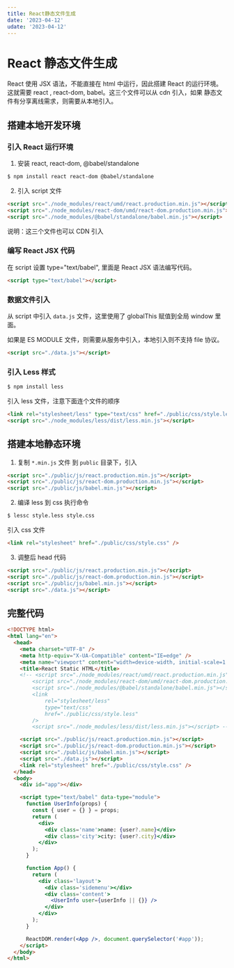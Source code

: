 ```yaml
---
title: React静态文件生成
date: '2023-04-12'
udate: '2023-04-12'
---
```


# React 静态文件生成

React 使用 JSX 语法，不能直接在 html 中运行，因此搭建 React 的运行环境。 这就需要 react , react-dom, babel。这三个文件可以从 cdn 引入，如果 静态文件有分享离线需求，则需要从本地引入。

## 搭建本地开发环境

### 引入 React 运行环境

1. 安装 react, react-dom, @babel/standalone

```bash
$ npm install react react-dom @babel/standalone
```

2. 引入 script 文件

```html
<script src="./node_modules/react/umd/react.production.min.js"></script>
<script src="./node_modules/react-dom/umd/react-dom.production.min.js"></script>
<script src="./node_modules/@babel/standalone/babel.min.js"></script>
```

说明：这三个文件也可以 CDN 引入

### 编写 React JSX 代码

在 script 设置 type="text/babel", 里面是 React JSX 语法编写代码。

```html
<script type="text/babel"></script>
```

### 数据文件引入

从 script 中引入 `data.js` 文件，这里使用了 globalThis 赋值到全局 window 里面。

如果是 ES MODULE 文件，则需要从服务中引入，本地引入则不支持 file 协议。

```html
<script src="./data.js"></script>
```

### 引入 Less 样式

```bash
$ npm install less
```

引入 less 文件，注意下面连个文件的顺序

```html
<link rel="stylesheet/less" type="text/css" href="./public/css/style.less" />
<script src="./node_modules/less/dist/less.min.js"></script>
```

## 搭建本地静态环境

1. 复制 `*.min.js` 文件 到 `public` 目录下，引入

```html
<script src="./public/js/react.production.min.js"></script>
<script src="./public/js/react-dom.production.min.js"></script>
<script src="./public/js/babel.min.js"></script>
```

2. 编译 less 到 css
   执行命令

```bash
$ lessc style.less style.css
```

引入 css 文件

```html
<link rel="stylesheet" href="./public/css/style.css" />
```

3. 调整后 head 代码

```html
<script src="./public/js/react.production.min.js"></script>
<script src="./public/js/react-dom.production.min.js"></script>
<script src="./public/js/babel.min.js"></script>
<script src="./data.js"></script>
```

## 完整代码

```html
<!DOCTYPE html>
<html lang="en">
  <head>
    <meta charset="UTF-8" />
    <meta http-equiv="X-UA-Compatible" content="IE=edge" />
    <meta name="viewport" content="width=device-width, initial-scale=1.0" />
    <title>React Static HTML</title>
    <!-- <script src="./node_modules/react/umd/react.production.min.js"></script>
		<script src="./node_modules/react-dom/umd/react-dom.production.min.js"></script>
		<script src="./node_modules/@babel/standalone/babel.min.js"></script>
		<link
			rel="stylesheet/less"
			type="text/css"
			href="./public/css/style.less"
		/>
		<script src="./node_modules/less/dist/less.min.js"></script> -->

    <script src="./public/js/react.production.min.js"></script>
    <script src="./public/js/react-dom.production.min.js"></script>
    <script src="./public/js/babel.min.js"></script>
    <script src="./data.js"></script>
    <link rel="stylesheet" href="./public/css/style.css" />
  </head>
  <body>
    <div id="app"></div>

    <script type="text/babel" data-type="module">
      function UserInfo(props) {
        const { user = {} } = props;
        return (
          <div>
            <div class='name'>name: {user?.name}</div>
            <div class='city'>city: {user?.city}</div>
          </div>
        );
      }

      function App() {
        return (
          <div class='layout'>
            <div class='sidemenu'></div>
            <div class='content'>
              <UserInfo user={userInfo || {}} />
            </div>
          </div>
        );
      }

      ReactDOM.render(<App />, document.querySelector('#app'));
    </script>
  </body>
</html>
```
